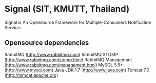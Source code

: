Signal (SIT, KMUTT, Thailand)
=============================

Signal is An Opensource Framework for Multiple-Consumers Notification Service.

Opensource dependencies
-----------------------
RabbitMQ (http://www.rabbitmq.com)
RabbitMQ STOMP (http://www.rabbitmq.com/stomp.html)
RabbitMQ Managemant (http://www.rabbitmq.com/management.html)
MySQL 5.5+ (http://www.mysql.com)
Java JDK 1.7 (http://www.java.com)
Tomcat 7.0 (http://tomcat.apache.org)